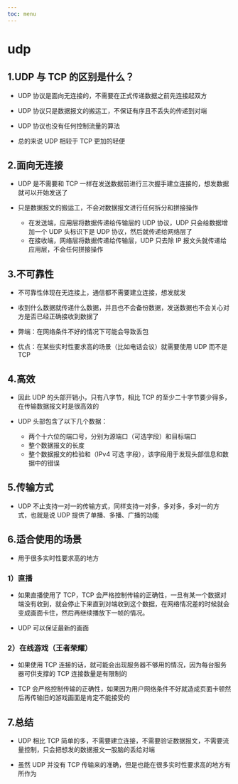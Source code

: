 ```yaml
---
toc: menu
---
```


# udp

## 1.UDP 与 TCP 的区别是什么？

- UDP 协议是面向无连接的，不需要在正式传递数据之前先连接起双方

- UDP 协议只是数据报文的搬运工，不保证有序且不丢失的传递到对端

- UDP 协议也没有任何控制流量的算法

- 总的来说 UDP 相较于 TCP 更加的轻便

## 2.面向无连接

- UDP 是不需要和 TCP 一样在发送数据前进行三次握手建立连接的，想发数据就可以开始发送了

- 只是数据报文的搬运工，不会对数据报文进行任何拆分和拼接操作

  - 在发送端，应用层将数据传递给传输层的 UDP 协议，UDP 只会给数据增加一个 UDP 头标识下是 UDP 协议，然后就传递给网络层了
  - 在接收端，网络层将数据传递给传输层，UDP 只去除 IP 报文头就传递给应用层，不会任何拼接操作

## 3.不可靠性

- 不可靠性体现在无连接上，通信都不需要建立连接，想发就发

- 收到什么数据就传递什么数据，并且也不会备份数据，发送数据也不会关心对方是否已经正确接收到数据了

- 弊端：在网络条件不好的情况下可能会导致丢包

- 优点：在某些实时性要求高的场景（比如电话会议）就需要使用 UDP 而不是 TCP

## 4.高效

- 因此 UDP 的头部开销小，只有八字节，相比 TCP 的至少二十字节要少得多，在传输数据报文时是很高效的

- UDP 头部包含了以下几个数据：
  - 两个十六位的端口号，分别为源端口（可选字段）和目标端口
  - 整个数据报文的长度
  - 整个数据报文的检验和（IPv4 可选 字段），该字段用于发现头部信息和数据中的错误

## 5.传输方式

- UDP 不止支持一对一的传输方式，同样支持一对多，多对多，多对一的方式，也就是说 UDP 提供了单播、多播、广播的功能

## 6.适合使用的场景

- 用于很多实时性要求高的地方

### 1）直播

- 如果直播使用了 TCP，TCP 会严格控制传输的正确性，一旦有某一个数据对端没有收到，就会停止下来直到对端收到这个数据，在网络情况差的时候就会变成画面卡住，然后再继续播放下一帧的情况。

- UDP 可以保证最新的画面

### 2）在线游戏（王者荣耀）

- 如果使用 TCP 连接的话，就可能会出现服务器不够用的情况，因为每台服务器可供支撑的 TCP 连接数量是有限制的

- TCP 会严格控制传输的正确性，如果因为用户网络条件不好就造成页面卡顿然后再传输旧的游戏画面是肯定不能接受的

## 7.总结

- UDP 相比 TCP 简单的多，不需要建立连接，不需要验证数据报文，不需要流量控制，只会把想发的数据报文一股脑的丢给对端

- 虽然 UDP 并没有 TCP 传输来的准确，但是也能在很多实时性要求高的地方有所作为
